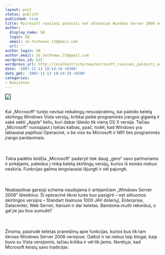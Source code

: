 ```yaml
---
layout: post
status: publish
published: true
title: Microsoft ruošiasi paleisti net aštuonias Windows Server 2008 versijas
author:
  display_name: SB
  login: SB
  email: sb.technews.lt@gmail.com
  url: ''
author_login: SB
author_email: sb.technews.lt@gmail.com
wordpress_id: 815
wordpress_url: http://localhost/site/new/microsoft_ruosiasi_paleisti_net_astuonias_windows_server_2008_versijas/
date: '2007-11-13 19:14:19 +0200'
date_gmt: '2007-11-13 19:14:19 +0200'
categories:
- Naujienos
---
```

<div class="imgright"><img src="http://tbn0.google.com/images?q=tbn:pXOo9ObOVvq8sM:http://www.liewcf.com/blog/wp-content/uploads/2007/03/windows-vista-logo.jpg" border="1"></div>
<p><br>Kai „Microsoft“ turėjo nevisai reikalingų nesusipratimų, kai paleido keletą skirtingų Windows Vista versijų, kritikai peikė programinės įrangos gigantą ir sakė sekti „Apple“ keliu, kuri dabar išleido tik vieną OS X versija. Tačiau „Microsoft“ nusispjaut į tokias kalbas, ypač, todėl, kad Windows yra labiausiai paplitusi Operacinė, o be viso ko Microsoft ir NR1 ties programinės įrango pardavimais.<br />
<br><br />
<br>Tokia padėtis leidžia „Microsoft“ padaryti tiek daug „gero“ savo partneriams ir pirkėjams, paleidus į rinką keletą skirtingų versijų, kurios iš esmės niekuo neskiria. Funkcijas galima lengviausiai išjungti ir vėl pajungti.<br />
<br><br />
<br>Neabejotinai garsioji schema naudojama ir artėjančiam „Windows Server 2008“ išleidimui. Ši operacinė tikrai turės kuo pasigirti – net aštuonios skirtingos versijos – Standart (kainuos 1000 JAV dolerių), Enterprise, Datacenter, Web Server, Itanium ir dar keletas. Bandoma mušti rekordus, o gal jie jau bus sumušti?<br />
<br><br />
<br>Žinoma, pasirodė keletas pranešimų apie funkcijas, kurios bus tik tam tikrose Windows Server 2008 versijose. Galbūt ir tai nebus taip blogai, kaip buvo su Vista versijomis, tačiau kritika ir vėl tik jiems. Norėtųsi, kad Microsoft keistų savo tradicijas.<br />
<br></p>
